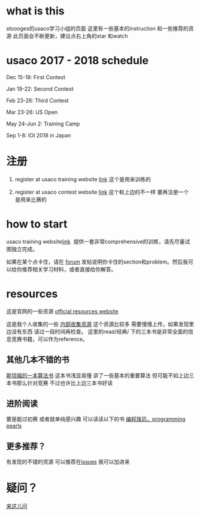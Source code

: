 # what is this
stoooges的usaco学习小组的页面 这里有一些基本的instruction 和一些推荐的资源 
此页面会不断更新，建议点右上角的star 和watch


# usaco 2017 - 2018 schedule 

Dec 15-18: First Contest 

Jan 19-22: Second Contest 

Feb 23-26: Third Contest 

Mar 23-26: US Open 

May 24-Jun 2: Training Camp 

Sep 1-8: IOI 2018 in Japan 

# 注册

1. register at usaco training website [link](http://train.usaco.org/) 这个是用来训练的

2. register at usaco contest website [link](http://www.usaco.org/index.php) 这个和上边的不一样 要再注册一个 是用来比赛的

# how to start 

usaco training website[link](http://train.usaco.org/)   提供一套非常comprehensive的训练，请先尽量试图独立完成。 

如果在某个点卡住，请在 [forum](https://github.com/zh3036/codingQuestions/issues) 发帖说明你卡住的section和problem。然后我可以给你推荐相关学习材料，或者直接给你解答。


# resources

这是官网的一些资源 [official resources website](http://www.usaco.org/index.php?page=resources) 

这是我个人收集的一些 [内部收集资源](https://drive.google.com/drive/folders/0B-0T-MN-0iV5b3lvXy1TdS10b2s?usp=sharing) 这个资源比较多 需要慢慢上传，如果发现里边没有东西 请过一段时间再检查。 这里的read/经典/ 下的三本书是非常全面的信息竞赛书籍，可以作为reference。

## 其他几本不错的书 
[斯坦福的一本算法书](https://book.douban.com/subject/4854123/) 这本书浅显易懂 讲了一些基本的重要算法 但可能不如上边三本书那么针对竞赛 不过也许比上边三本书好读

## 进阶阅读
要是能过初赛 或者就单纯感兴趣 可以读读以下的书
[编程珠玑，programming pearls](https://book.douban.com/subject/1910326/)


## 更多推荐？

有发现的不错的资源 可以推荐在[issues](https://github.com/zh3036/codingQuestions/issues) 我可以加进来

# 疑问？

[来这儿问](https://github.com/zh3036/codingQuestions/issues) 
